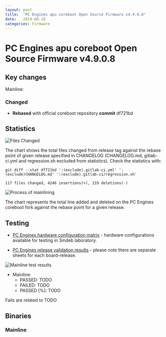 ```yaml
---
layout: post
title:  "PC Engines apu coreboot Open Source Firmware v4.9.0.8"
date:   2019-08-10
categories: Firmware
---
```

# PC Engines apu coreboot Open Source Firmware v4.9.0.8

## Key changes

Mainline:

### Changed

- **Rebased** with official coreboot repository **commit** df721bd

## Statistics


![Files Changed]( LINK-HERE )

The chart shows the total files changed from release tag against the rebase
point of given release specified in CHANGELOG (CHANGELOG.md, gitlab-ci.yml
and regression.sh excluded from statistics). Check the statistics with:

```
git diff --stat df721bd ':(exclude).gitlab-ci.yml' ':(exclude)CHANGELOG.md' ':(exclude).gitlab-ci/regression.sh'
```

`117 files changed, 4246 insertions(+), 219 deletions(-)`

![Process of mainlining]( LINK-HERE )

The chart represents the total line added and deleted on the PC Engines
coreboot fork against the rebase point for a given release.

## Testing

* [PC Engines hardware configuration matrix]( LINK-HERE ) -
  hardware configurations available for testing in 3mdeb laboratory.

* [PC Engines release validation results]( LINK-HERE ) -
  please note there are separate sheets for each board-release.

![Mainline test results]( LINK-HERE )

* Mainline:
  * PASSED: TODO
  * FAILED: TODO
  * PASSED [%]: TODO

Fails are related to
TODO

## Binaries

### Mainline